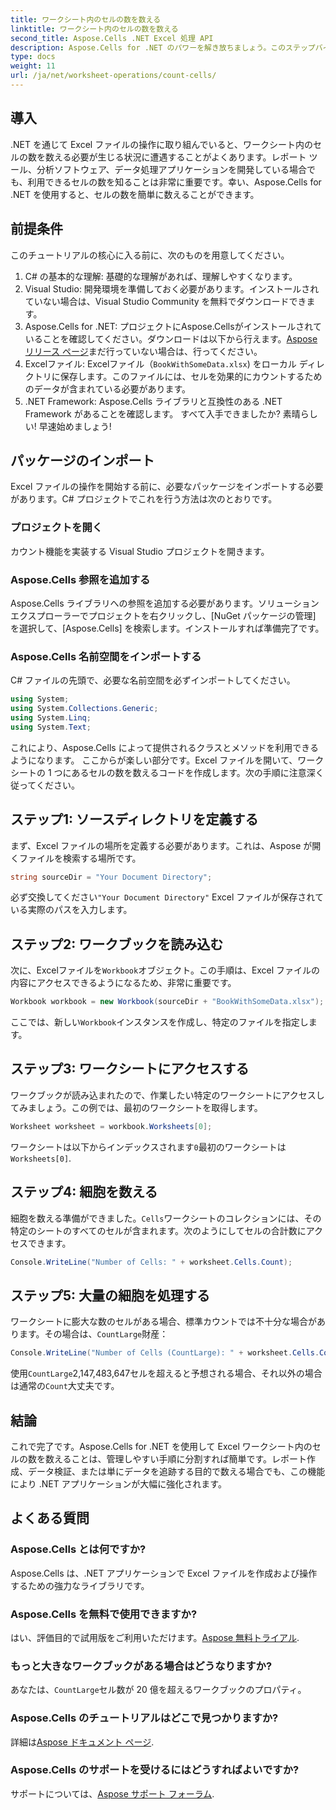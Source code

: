 ```yaml
---
title: ワークシート内のセルの数を数える
linktitle: ワークシート内のセルの数を数える
second_title: Aspose.Cells .NET Excel 処理 API
description: Aspose.Cells for .NET のパワーを解き放ちましょう。このステップバイステップ ガイドで、Excel ワークシート内のセルをカウントする方法を学びます。
type: docs
weight: 11
url: /ja/net/worksheet-operations/count-cells/
---
```

## 導入
.NET を通じて Excel ファイルの操作に取り組んでいると、ワークシート内のセルの数を数える必要が生じる状況に遭遇することがよくあります。レポート ツール、分析ソフトウェア、データ処理アプリケーションを開発している場合でも、利用できるセルの数を知ることは非常に重要です。幸い、Aspose.Cells for .NET を使用すると、セルの数を簡単に数えることができます。
## 前提条件
このチュートリアルの核心に入る前に、次のものを用意してください。
1. C# の基本的な理解: 基礎的な理解があれば、理解しやすくなります。
2. Visual Studio: 開発環境を準備しておく必要があります。インストールされていない場合は、Visual Studio Community を無料でダウンロードできます。
3.  Aspose.Cells for .NET: プロジェクトにAspose.Cellsがインストールされていることを確認してください。ダウンロードは以下から行えます。[Aspose リリース ページ](https://releases.aspose.com/cells/net/)まだ行っていない場合は、行ってください。
4.  Excelファイル: Excelファイル（`BookWithSomeData.xlsx`) をローカル ディレクトリに保存します。このファイルには、セルを効果的にカウントするためのデータが含まれている必要があります。
5. .NET Framework: Aspose.Cells ライブラリと互換性のある .NET Framework があることを確認します。
すべて入手できましたか? 素晴らしい! 早速始めましょう!
## パッケージのインポート
Excel ファイルの操作を開始する前に、必要なパッケージをインポートする必要があります。C# プロジェクトでこれを行う方法は次のとおりです。
### プロジェクトを開く
カウント機能を実装する Visual Studio プロジェクトを開きます。 
### Aspose.Cells 参照を追加する
Aspose.Cells ライブラリへの参照を追加する必要があります。ソリューション エクスプローラーでプロジェクトを右クリックし、[NuGet パッケージの管理] を選択して、[Aspose.Cells] を検索します。インストールすれば準備完了です。
### Aspose.Cells 名前空間をインポートする
C# ファイルの先頭で、必要な名前空間を必ずインポートしてください。
```csharp
using System;
using System.Collections.Generic;
using System.Linq;
using System.Text;
```
これにより、Aspose.Cells によって提供されるクラスとメソッドを利用できるようになります。
ここからが楽しい部分です。Excel ファイルを開いて、ワークシートの 1 つにあるセルの数を数えるコードを作成します。次の手順に注意深く従ってください。
## ステップ1: ソースディレクトリを定義する
まず、Excel ファイルの場所を定義する必要があります。これは、Aspose が開くファイルを検索する場所です。
```csharp
string sourceDir = "Your Document Directory";
```
必ず交換してください`"Your Document Directory"` Excel ファイルが保存されている実際のパスを入力します。
## ステップ2: ワークブックを読み込む
次に、Excelファイルを`Workbook`オブジェクト。この手順は、Excel ファイルの内容にアクセスできるようになるため、非常に重要です。
```csharp
Workbook workbook = new Workbook(sourceDir + "BookWithSomeData.xlsx");
```
ここでは、新しい`Workbook`インスタンスを作成し、特定のファイルを指定します。
## ステップ3: ワークシートにアクセスする
ワークブックが読み込まれたので、作業したい特定のワークシートにアクセスしてみましょう。この例では、最初のワークシートを取得します。
```csharp
Worksheet worksheet = workbook.Worksheets[0];
```
ワークシートは以下からインデックスされます`0`最初のワークシートは`Worksheets[0]`.
## ステップ4: 細胞を数える
細胞を数える準備ができました。`Cells`ワークシートのコレクションには、その特定のシートのすべてのセルが含まれます。次のようにしてセルの合計数にアクセスできます。
```csharp
Console.WriteLine("Number of Cells: " + worksheet.Cells.Count);
```
## ステップ5: 大量の細胞を処理する
ワークシートに膨大な数のセルがある場合、標準カウントでは不十分な場合があります。その場合は、`CountLarge`財産：
```csharp
Console.WriteLine("Number of Cells (CountLarge): " + worksheet.Cells.CountLarge);
```
使用`CountLarge`2,147,483,647セルを超えると予想される場合、それ以外の場合は通常の`Count`大丈夫です。
## 結論
これで完了です。Aspose.Cells for .NET を使用して Excel ワークシート内のセルの数を数えることは、管理しやすい手順に分割すれば簡単です。レポート作成、データ検証、または単にデータを追跡する目的で数える場合でも、この機能により .NET アプリケーションが大幅に強化されます。
## よくある質問
### Aspose.Cells とは何ですか?
Aspose.Cells は、.NET アプリケーションで Excel ファイルを作成および操作するための強力なライブラリです。
### Aspose.Cells を無料で使用できますか?
はい、評価目的で試用版をご利用いただけます。[Aspose 無料トライアル](https://releases.aspose.com/).
### もっと大きなワークブックがある場合はどうなりますか?
あなたは、`CountLarge`セル数が 20 億を超えるワークブックのプロパティ。
### Aspose.Cells のチュートリアルはどこで見つかりますか?
詳細は[Aspose ドキュメント ページ](https://reference.aspose.com/cells/net/).
### Aspose.Cells のサポートを受けるにはどうすればよいですか?
サポートについては、[Aspose サポート フォーラム](https://forum.aspose.com/c/cells/9).
